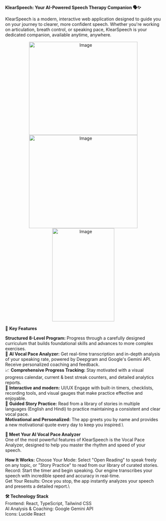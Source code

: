 


**KlearSpeech: Your AI-Powered Speech Therapy Companion 🗣️✨** 

KlearSpeech is a modern, interactive web application designed to guide you on your journey to clearer, more confident speech.
Whether you're working on articulation, breath control, or speaking pace, KlearSpeech is your dedicated companion, available anytime, anywhere.

<div align="center">
  <img width="350" height="300" alt="Image" src="https://github.com/user-attachments/assets/27d9b1c8-e958-4dd9-9dab-928f4d61b4a1" />
  <img width="350" height="300" alt="Image" src="https://github.com/user-attachments/assets/cbaa0e07-dcaa-42bb-8d28-369803e4c014" />
  <img width="200" height="300" alt="Image" src="https://github.com/user-attachments/assets/57df598b-bfe1-4038-8d89-5468ac12ba0d" />
  
</div>




🌟 **Key Features**

**Structured 8-Level Program:** Progress through a carefully designed curriculum that builds foundational skills and advances to more complex exercises.\
🤖 **AI Vocal Pace Analyzer:** Get real-time transcription and in-depth analysis of your speaking rate, powered by Deepgram and Google's Gemini API. Receive personalized coaching and feedback. \
📈 **Comprehensive Progress Tracking:** Stay motivated with a visual progress calendar, current & best streak counters, and detailed analytics reports. \
🌟 **Interactive and modern:** UI/UX Engage with built-in timers, checklists, recording tools, and visual gauges that make practice effective and enjoyable. \
📖 **Guided Story Practice:** Read from a library of stories in multiple languages (English and Hindi) to practice maintaining a consistent and clear vocal pace. \
**Motivational and Personalized:** The app greets you by name and provides a new motivational quote every day to keep you inspired.\


**🤖 Meet Your AI Vocal Pace Analyzer** \
One of the most powerful features of KlearSpeech is the Vocal Pace Analyzer, designed to help you master the rhythm and speed of your speech.


**How It Works:**
Choose Your Mode: Select "Open Reading" to speak freely on any topic, or "Story Practice" to read from our library of curated stories.\
Record: Start the timer and begin speaking. Our engine transcribes your speech with incredible speed and accuracy in real-time.\
Get Your Results: Once you stop, the app instantly analyzes your speech and presents a detailed report.\


**🛠️ Technology Stack** \
Frontend: React, TypeScript, Tailwind CSS \
AI Analysis & Coaching: Google Gemini API \
Icons: Lucide React
